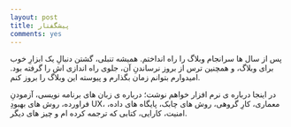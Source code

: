```yaml
---
layout: post
title: پیشگفتار
comments: yes
---
```


پس از سال ها سرانجام وبلاگ را راه انداختم. همیشه تنبلی، گشتن دنبالِ یک ابزارِ خوب برای وبلاگ، و همچنین ترس از بروز نرساندنِ آن، جلوی راه اندازی اش را گرفته بود. امیدوارم بتوانم زمان بگذارم و پیوسته این وبلاگ را بروز کنم.

در اینجا درباره ی نرم افزار خواهم نوشت؛ درباره ی زبان های برنامه نویسی، آزمودنِ فراورده، روش های بهبودِ UX، معماری، کارِ گروهی، روش های چابک، پایگاه های داده، امنیت، کارایی، کتابی که ترجمه کرده ام و چیز های دیگر.
